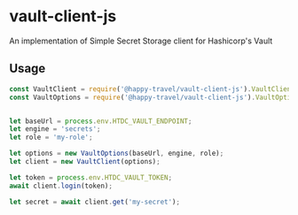 # vault-client-js

An implementation of Simple Secret Storage client for Hashicorp's Vault


## Usage
```javascript
const VaultClient = require('@happy-travel/vault-client-js').VaultClient;
const VaultOptions = require('@happy-travel/vault-client-js').VaultOptions;


let baseUrl = process.env.HTDC_VAULT_ENDPOINT;
let engine = 'secrets';
let role = 'my-role';

let options = new VaultOptions(baseUrl, engine, role);
let client = new VaultClient(options);

let token = process.env.HTDC_VAULT_TOKEN;
await client.login(token);

let secret = await client.get('my-secret');
```
